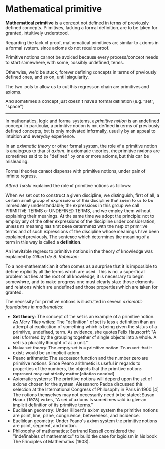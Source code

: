 # Mathematical primitive

**Mathematical primitive** is a concept not defined in terms of previously defined concepts. Primitives, lacking a formal definition, are to be taken for granted, intuitively understood.

Regarding the lack of proof, mathematical primitives are similar to axioms in a formal system, since axioms do not require proof.

Primitive notions cannot be avoided because every process/concept needs to start somewhere, with some, possibly undefined, terms. 

Otherwise, we'd be stuck, forever defining concepts in terms of previously defined ones, and so on, until singularity.

The two tools to allow us to cut this regression chain are primitives and axioms.


And sometimes a concept just doesn't have a formal definition (e.g. "set", "space").

---

In mathematics, logic and formal systems, a *primitive notion* is an undefined concept. In particular, a primitive notion is not defined in terms of previously defined concepts, but is only motivated informally, usually by an appeal to intuition and everyday experience.

In an *axiomatic theory* or other formal system, the role of a primitive notion is analogous to that of *axiom*. In axiomatic theories, the primitive notions are sometimes said to be "defined" by one or more axioms, but this can be misleading.

Formal theories cannot dispense with primitive notions, under pain of infinite regress.


*Alfred Tarski* explained the role of primitive notions as follows:

  When we set out to construct a given discipline, we distinguish, first of all, a certain small group of expressions of this discipline that seem to us to be immediately understandable; the expressions in this group we call PRIMITIVE TERMS or UNDEFINED TERMS, and we employ them without explaining their meanings. At the same time we adopt the principle: not to employ any of the other expressions of the discipline under consideration, unless its meaning has first been determined with the help of primitive terms and of such expressions of the discipline whose meanings have been explained previously. The sentence which determines the meaning of a term in this way is called a **definition**.


An inevitable regress to primitive notions in the theory of knowledge was explained by *Gilbert de B. Robinson*:

  To a non-mathematician it often comes as a surprise that it is impossible to define explicitly all the terms which are used. This is not a superficial problem but lies at the root of all knowledge; it is necessary to begin somewhere, and to make progress one must clearly state those elements and relations which are undefined and those properties which are taken for granted.


The necessity for primitive notions is illustrated in several *axiomatic foundations in mathematics*:
* **Set theory**: The concept of the set is an example of a primitive notion. As *Mary Tiles* writes: The "definition" of set is less a definition than an attempt at explication of something which is being given the status of a primitive, undefined, term. As evidence, she quotes Felix Hausdorff: "A set is formed by the grouping together of single objects into a whole. A set is a plurality thought of as a unit."
* Naive set theory: The empty set is a primitive notion. To assert that it exists would be an implicit axiom.
* Peano arithmetic: The successor function and the number zero are primitive notions. Since Peano arithmetic is useful in regards to properties of the numbers, the objects that the primitive notions represent may not strictly matter.[citation needed]
* Axiomatic systems: The primitive notions will depend upon the set of axioms chosen for the system. Alessandro Padoa discussed this selection at the International Congress of Philosophy in Paris in 1900.[4] The notions themselves may not necessarily need to be stated; Susan Haack (1978) writes, "A set of axioms is sometimes said to give an implicit definition of its primitive terms."
* Euclidean geometry: Under Hilbert's axiom system the primitive notions are point, line, plane, congruence, betweeness, and incidence.
* Euclidean geometry: Under Peano's axiom system the primitive notions are point, segment, and motion.
* Philosophy of mathematics: Bertrand Russell considered the "indefinables of mathematics" to build the case for logicism in his book The Principles of Mathematics (1903).
